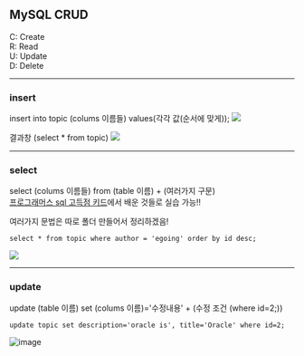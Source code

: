 ## MySQL CRUD
C: Create  
R: Read  
U: Update  
D: Delete  

------------
### insert
insert into topic (colums 이름들) values(각각 값(순서에 맞게));
![](https://user-images.githubusercontent.com/28985560/164399912-0706bb5f-e3b6-4d79-84c9-c044cb31ea72.JPG)

결과창 (select * from topic)
![](https://user-images.githubusercontent.com/28985560/164400463-24204a00-b37a-4163-ba44-bb5ca064ebab.JPG)

------------
### select
select (colums 이름들) from (table 이름) + (여러가지 구문)  
[프로그래머스 sql 고득점 키드](https://programmers.co.kr/learn/challenges?tab=sql_practice_kit)에서 배운 것들로 실습 가능!!

여러가지 문법은 따로 폴더 만들어서 정리하겠음!
```
select * from topic where author = 'egoing' order by id desc;  
```
![](https://user-images.githubusercontent.com/28985560/164627750-7fee44cc-480c-499e-a3bc-edd78c7ecbf7.JPG)

------------
### update
update (table 이름) set (colums 이름)='수정내용' + (수정 조건 (where id=2;))  

```
update topic set description='oracle is', title='Oracle' where id=2;  
```
![image](https://user-images.githubusercontent.com/28985560/164628821-1f2799cf-ec6a-4dfb-ab80-abe200e03c0a.png)
